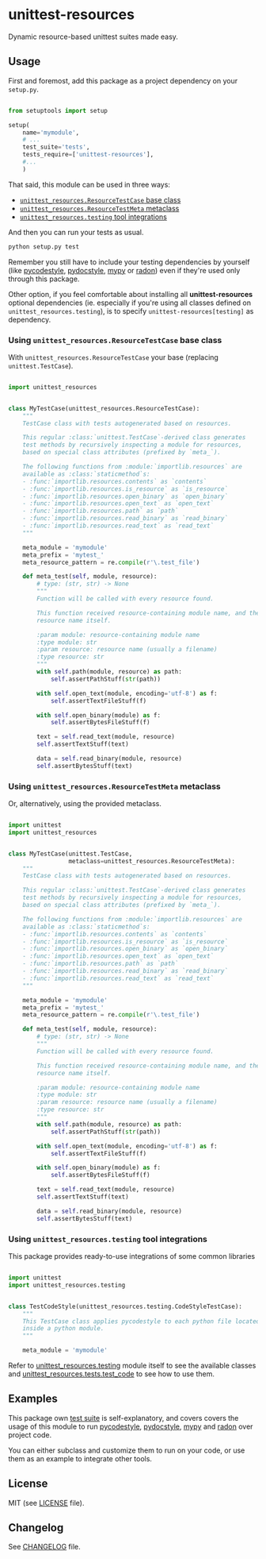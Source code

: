 # unittest-resources

Dynamic resource-based unittest suites made easy.

## Usage

First and foremost, add this package as a project dependency on your
`setup.py`.

```python

from setuptools import setup

setup(
    name='mymodule',
    # ...
    test_suite='tests',
    tests_require=['unittest-resources'],
    #...
    )

```

That said, this module can be used in three ways:
* [`unittest_resources.ResourceTestCase` base class](#unittest_resources.ResourceTestCase)
* [`unittest_resources.ResourceTestMeta` metaclass](#unittest_resources.ResourceTestMeta)
* [`unittest_resources.testing` tool integrations](#unittest_resources.testing)

And then you can run your tests as usual.

```sh
python setup.py test
```

Remember you still have to include your testing dependencies by yourself
(like [pycodestyle](https://pypi.org/project/pycodestyle/),
[pydocstyle](https://pypi.org/project/pydocstyle/),
[mypy](https://pypi.org/project/mypy/) or
[radon](https://pypi.org/project/radon/)) even if they're used only
through this package.

Other option, if you feel comfortable about installing all
**unittest-resources** optional dependencies (ie. especially if you're
using all classes defined on `unittest_resources.testing`), is to
specify `unittest-resources[testing]` as dependency.

### <a name="unittest_resources.ResourceTestCase"></a>Using `unittest_resources.ResourceTestCase` base class

With `unittest_resources.ResourceTestCase` your base (replacing
`unittest.TestCase`).

```python

import unittest_resources


class MyTestCase(unittest_resources.ResourceTestCase):
    """
    TestCase class with tests autogenerated based on resources.

    This regular :class:`unittest.TestCase`-derived class generates
    test methods by recursively inspecting a module for resources,
    based on special class attributes (prefixed by `meta_`).

    The following functions from :module:`importlib.resources` are
    available as :class:`staticmethod`s:
    - :func:`importlib.resources.contents` as `contents`
    - :func:`importlib.resources.is_resource` as `is_resource`
    - :func:`importlib.resources.open_binary` as `open_binary`
    - :func:`importlib.resources.open_text` as `open_text`
    - :func:`importlib.resources.path` as `path`
    - :func:`importlib.resources.read_binary` as `read_binary`
    - :func:`importlib.resources.read_text` as `read_text`
    """

    meta_module = 'mymodule'
    meta_prefix = 'mytest_'
    meta_resource_pattern = re.compile(r'\.test_file')

    def meta_test(self, module, resource):
        # type: (str, str) -> None
        """
        Function will be called with every resource found.

        This function received resource-containing module name, and the
        resource name itself.

        :param module: resource-containing module name
        :type module: str
        :param resource: resource name (usually a filename)
        :type resource: str
        """
        with self.path(module, resource) as path:
            self.assertPathStuff(str(path))

        with self.open_text(module, encoding='utf-8') as f:
            self.assertTextFileStuff(f)

        with self.open_binary(module) as f:
            self.assertBytesFileStuff(f)

        text = self.read_text(module, resource)
        self.assertTextStuff(text)

        data = self.read_binary(module, resource)
        self.assertBytesStuff(text)

```

### <a name="unittest_resources.ResourceTestMeta"></a>Using `unittest_resources.ResourceTestMeta` metaclass

Or, alternatively, using the provided metaclass.

```python

import unittest
import unittest_resources


class MyTestCase(unittest.TestCase,
                 metaclass=unittest_resources.ResourceTestMeta):
    """
    TestCase class with tests autogenerated based on resources.

    This regular :class:`unittest.TestCase`-derived class generates
    test methods by recursively inspecting a module for resources,
    based on special class attributes (prefixed by `meta_`).

    The following functions from :module:`importlib.resources` are
    available as :class:`staticmethod`s:
    - :func:`importlib.resources.contents` as `contents`
    - :func:`importlib.resources.is_resource` as `is_resource`
    - :func:`importlib.resources.open_binary` as `open_binary`
    - :func:`importlib.resources.open_text` as `open_text`
    - :func:`importlib.resources.path` as `path`
    - :func:`importlib.resources.read_binary` as `read_binary`
    - :func:`importlib.resources.read_text` as `read_text`
    """

    meta_module = 'mymodule'
    meta_prefix = 'mytest_'
    meta_resource_pattern = re.compile(r'\.test_file')

    def meta_test(self, module, resource):
        # type: (str, str) -> None
        """
        Function will be called with every resource found.

        This function received resource-containing module name, and the
        resource name itself.

        :param module: resource-containing module name
        :type module: str
        :param resource: resource name (usually a filename)
        :type resource: str
        """
        with self.path(module, resource) as path:
            self.assertPathStuff(str(path))

        with self.open_text(module, encoding='utf-8') as f:
            self.assertTextFileStuff(f)

        with self.open_binary(module) as f:
            self.assertBytesFileStuff(f)

        text = self.read_text(module, resource)
        self.assertTextStuff(text)

        data = self.read_binary(module, resource)
        self.assertBytesStuff(text)

```

### <a name="unittest_resources.testing"></a>Using `unittest_resources.testing` tool integrations

This package provides ready-to-use integrations of some common libraries

```python

import unittest
import unittest_resources.testing


class TestCodeStyle(unittest_resources.testing.CodeStyleTestCase):
    """
    This TestCase class applies pycodestyle to each python file located
    inside a python module.
    """

    meta_module = 'mymodule'

```

Refer to [unittest_resources.testing](./unittest_resources/testing.py)
module itself to see the available classes and
[unittest_resources.tests.test_code](./unittest_resources/tests/test_code.py)
to see how to use them.

## Examples

This package own [test suite](./unittest_resources/tests/test_code.py)
is self-explanatory, and covers covers the usage of this module to run
[pycodestyle](https://pypi.org/project/pycodestyle/),
[pydocstyle](https://pypi.org/project/pydocstyle/),
[mypy](https://pypi.org/project/mypy/) and
[radon](https://pypi.org/project/radon/) over project code.

You can either subclass and customize them to run on your code, or use
them as an example to integrate other tools.

## License

MIT (see [LICENSE](./LICENSE) file).

## Changelog

See [CHANGELOG](./CHANGELOG) file.
